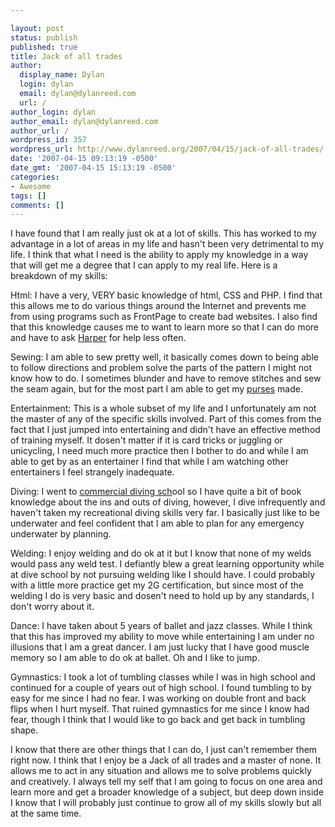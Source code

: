 ```yaml
---

layout: post
status: publish
published: true
title: Jack of all trades
author:
  display_name: Dylan
  login: dylan
  email: dylan@dylanreed.com
  url: /
author_login: dylan
author_email: dylan@dylanreed.com
author_url: /
wordpress_id: 357
wordpress_url: http://www.dylanreed.org/2007/04/15/jack-of-all-trades/
date: '2007-04-15 09:13:19 -0500'
date_gmt: '2007-04-15 15:13:19 -0500'
categories:
- Awesome
tags: []
comments: []
---
```


I have found that I am really just ok at a lot of skills. This has worked to my advantage in a lot of areas in my life and hasn't been very detrimental to my life. I think that what I need is the ability to apply my knowledge in a way that will get me a degree that I can apply to my real life. Here is a breakdown of my skills:

Html: I have a very, VERY basic knowledge of html, CSS and PHP. I find that this allows me to do various things around the Internet and prevents me from using programs such as FrontPage to create bad websites. I also find that this knowledge causes me to want to learn more so that I can do more and have to ask [Harper][1] for help less often.

   [1]: http://nata2.org

Sewing: I am able to sew pretty well, it basically comes down to being able to follow directions and problem solve the parts of the pattern I might not know how to do. I sometimes blunder and have to remove stitches and sew the seam again, but for the most part I am able to get my [purses][2] made.

   [2]: http://imadeit.myshopify.com

Entertainment: This is a whole subset of my life and I unfortunately am not the master of any of the specific skills involved. Part of this comes from the fact that I just jumped into entertaining and didn't have an effective method of training myself. It dosen't matter if it is card tricks or juggling or unicycling, I need much more practice then I bother to do and while I am able to get by as an entertainer I find that while I am watching other entertainers I feel strangely inadequate.

Diving: I went to [commercial diving sch][3]ool so I have quite a bit of book knowledge about the ins and outs of diving, however, I dive infrequently and haven't taken my recreational diving skills very far. I basically just like to be underwater and feel confident that I am able to plan for any emergency underwater by planning.

   [3]: http://www.natpoly.edu/

Welding: I enjoy welding and do ok at it but I know that none of my welds would pass any weld test. I defiantly blew a great learning opportunity while at dive school by not pursuing welding like I should have. I could probably with a little more practice get my 2G certification, but since most of the welding I do is very basic and dosen't need to hold up by any standards, I don't worry about it.

Dance: I have taken about 5 years of ballet and jazz classes. While I think that this has improved my ability to move while entertaining I am under no illusions that I am a great dancer. I am just lucky that I have good muscle memory so I am able to do ok at ballet. Oh and I like to jump.

Gymnastics: I took a lot of tumbling classes while I was in high school and continued for a couple of years out of high school. I found tumbling to by easy for me since I had no fear. I was working on double front and back flips when I hurt myself. That ruined gymnastics for me since I know had fear, though I think that I would like to go back and get back in tumbling shape.

I know that there are other things that I can do, I just can't remember them right now. I think that I enjoy be a Jack of all trades and a master of none. It allows me to act in any situation and allows me to solve problems quickly and creatively. I always tell my self that I am going to focus on one area and learn more and get a broader knowledge of a subject, but deep down inside I know that I will probably just continue to grow all of my skills slowly but all at the same time.
